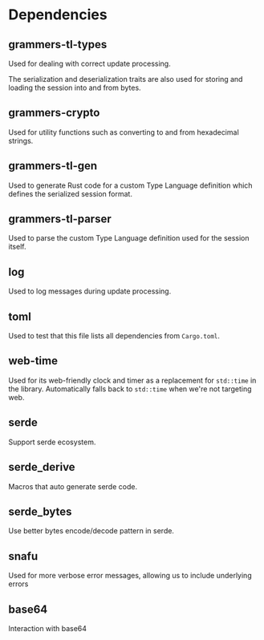 # Dependencies

## grammers-tl-types

Used for dealing with correct update processing.

The serialization and deserialization traits are also used for storing and loading the session
into and from bytes.

## grammers-crypto

Used for utility functions such as converting to and from hexadecimal strings.

## grammers-tl-gen

Used to generate Rust code for a custom Type Language definition which defines the serialized
session format.

## grammers-tl-parser

Used to parse the custom Type Language definition used for the session itself.

## log

Used to log messages during update processing.

## toml

Used to test that this file lists all dependencies from `Cargo.toml`.

## web-time

Used for its web-friendly clock and timer as a replacement for `std::time` in the library.
Automatically falls back to `std::time` when we're not targeting web.

## serde

Support serde ecosystem.

## serde_derive

Macros that auto generate serde code.

## serde_bytes

Use better bytes encode/decode pattern in serde.

## snafu

Used for more verbose error messages, allowing us to include underlying errors

## base64

Interaction with base64